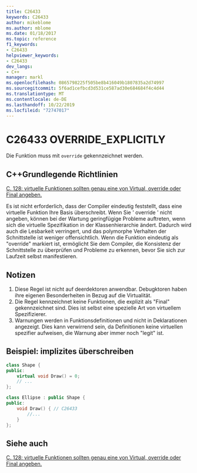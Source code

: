 ```yaml
---
title: C26433
keywords: C26433
author: mikeblome
ms.author: mblome
ms.date: 01/18/2017
ms.topic: reference
f1_keywords:
- C26433
helpviewer_keywords:
- C26433
dev_langs:
- C++
manager: markl
ms.openlocfilehash: 0865798225f505be8b416049b1807835a2d74997
ms.sourcegitcommit: 5f6ad1cefbcd3d531ce587ad30e684684f4c4d44
ms.translationtype: MT
ms.contentlocale: de-DE
ms.lasthandoff: 10/22/2019
ms.locfileid: "72747017"
---
```

# <a name="c26433-override_explicitly"></a>C26433 OVERRIDE_EXPLICITLY

Die Funktion muss mit `override` gekennzeichnet werden.

## <a name="c-core-guidelines"></a>C++Grundlegende Richtlinien

[C. 128: virtuelle Funktionen sollten genau eine von Virtual, override oder Final angeben.](https://github.com/isocpp/CppCoreGuidelines/blob/master/CppCoreGuidelines.md)

Es ist nicht erforderlich, dass der Compiler eindeutig feststellt, dass eine virtuelle Funktion Ihre Basis überschreibt. Wenn Sie ' override ' nicht angeben, können bei der Wartung geringfügige Probleme auftreten, wenn sich die virtuelle Spezifikation in der Klassenhierarchie ändert. Dadurch wird auch die Lesbarkeit verringert, und das polymorphe Verhalten der Schnittstelle ist weniger offensichtlich. Wenn die Funktion eindeutig als "override" markiert ist, ermöglicht Sie dem Compiler, die Konsistenz der Schnittstelle zu überprüfen und Probleme zu erkennen, bevor Sie sich zur Laufzeit selbst manifestieren.

## <a name="notes"></a>Notizen

1. Diese Regel ist nicht auf deerdektoren anwendbar. Debugktoren haben ihre eigenen Besonderheiten in Bezug auf die Virtualität.
1. Die Regel kennzeichnet keine Funktionen, die explizit als "Final" gekennzeichnet sind. Dies ist selbst eine spezielle Art von virtuellem Spezifizierer.
1. Warnungen werden in Funktionsdefinitionen und nicht in Deklarationen angezeigt. Dies kann verwirrend sein, da Definitionen keine virtuellen spezifier aufweisen, die Warnung aber immer noch "legit" ist.

## <a name="example--implicit-overriding"></a>Beispiel: implizites überschreiben

```cpp
class Shape {
public:
    virtual void Draw() = 0;
    // ...
};

class Ellipse : public Shape {
public:
    void Draw() { // C26433
        //...
    }
};
```

## <a name="see-also"></a>Siehe auch

[C. 128: virtuelle Funktionen sollten genau eine von Virtual, override oder Final angeben.](https://github.com/isocpp/CppCoreGuidelines/blob/master/CppCoreGuidelines.md)
